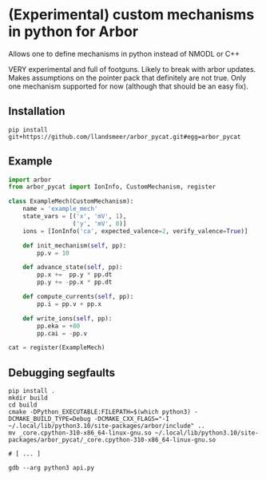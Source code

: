 # (Experimental) custom mechanisms in python for Arbor

Allows one to define mechanisms in python instead of NMODL or C++

VERY experimental and full of footguns. Likely to break with arbor updates.
Makes assumptions on the pointer pack that definitely are not true.
Only one mechanism supported for now (although that should be an easy fix).

## Installation

```
pip install git+https://github.com/llandsmeer/arbor_pycat.git#egg=arbor_pycat
```

## Example

```python
import arbor
from arbor_pycat import IonInfo, CustomMechanism, register

class ExampleMech(CustomMechanism):
    name = 'example_mech'
    state_vars = [('x', 'mV', 1),
                  ('y', 'mV', 0)]
    ions = [IonInfo('ca', expected_valence=2, verify_valence=True)]

    def init_mechanism(self, pp):
        pp.v = 10

    def advance_state(self, pp):
        pp.x +=  pp.y * pp.dt
        pp.y += -pp.x * pp.dt

    def compute_currents(self, pp):
        pp.i = pp.v + pp.x

    def write_ions(self, pp):
        pp.eka = +80
        pp.cai = -pp.v

cat = register(ExampleMech)
```

## Debugging segfaults

```
pip install .
mkdir build
cd build
cmake -DPython_EXECUTABLE:FILEPATH=$(which python3) -DCMAKE_BUILD_TYPE=Debug -DCMAKE_CXX_FLAGS="-I ~/.local/lib/python3.10/site-packages/arbor/include" ..
mv _core.cpython-310-x86_64-linux-gnu.so ~/.local/lib/python3.10/site-packages/arbor_pycat/_core.cpython-310-x86_64-linux-gnu.so

# [ ... ]

gdb --arg python3 api.py
```
